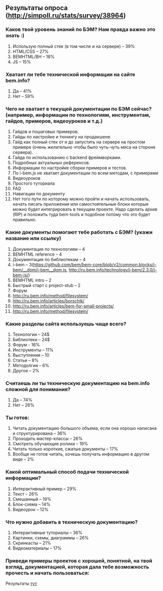 ## Результаты опроса (http://simpoll.ru/stats/survey/38964)

### Каков твой уровень знаний по БЭМ? Нам правда важно это знать :)

1. Использую полный стек (в том числе и на сервере) – 39%
1. HTML/CSS – 27%
1. BEMHTML/BH – 18%
1. JS – 15%

### Хватает ли тебе технической информации на сайте bem.info?

1. Да – 41%
1. Нет – 59%

### Чего не хватает в текущей документации по БЭМ cейчас? (например, информации по технологиям, инструментам, гайдов, примеров, видеоуроков и т.д.)

1. Гайдов и пошаговых примеров.
1. Гайды по настройке и тюнингу на продакшене.
1. Гайд как полный стек от и до запустить на сервере на простом примере (очень желательно чтобы было чуть-чуть мяса на стороне сервера).
1. Гайда по использованию с backend фреймворками.
1. Подробных актуальных референсов.
1. Информации по настройке сборки примеров и тестов.
1. По i-bem.js не хватает документации по всем методам, с примерами
1. Видеоуроков
1. Простого туториала
1. FAQ
1. Навигации по документу
1. Нет того пути по которому можно пройти и начать использовать, начать писать приложения или самостоятельные блоки которые можно будет интегрировать в текущем проекте. Надо сделать архив (RIP) и положить туда bem-tools и подобное потому что это будет правильно.

### Какие документы помогают тебе работать с БЭМ? (укажи название или ссылку)

1. Документация по технологиям – 4
1. BEMHTML reference – 4
1. Документация по библиотекам – 4
1. i-bem – 3(https://github.com/bem/bem-core/blob/v2/common.blocks/i-bem/__dom/i-bem__dom.js, http://ru.bem.info/technology/i-bem/2.3.0/i-bem-js/)
1. BEMHTML intro – 2
1. Быстрый старт с project-stub – 2
1. Форум
1. http://ru.bem.info/method/filesystem/
1. http://ru.bem.info/articles/borschik/
1. http://ru.bem.info/articles/bem-for-small-projects/
1. http://ru.bem.info/method/filesystem/


### Какие разделы сайта используешь чаще всего?

1. Технологии – 24$
1. Библиотеки – 24$
1. Форум - 16%
1. Инструменты – 11%
1. Выступления – 10
1. Статьи – 8%
1. Методолгия – 6%
1. Другое – 2%

### Считаешь ли ты техническую документацию на bem.info сложной для понимания?

1. Да – 74%
1. Нет – 26%

### Ты готов:

1. Читать документацию большого объема, если она хорошо написана и структурирована – 36%
1. Проходить мастер-классы – 26%
1. Смотреть обучающие ролики – 19%
1. Читать только короткие, сжатые документы – 17%
1. Вообще не готов читать, хочешь получать информацию в другом виде – 2%

### Какой оптимальный способ подачи технической информации?

1. Интерактивный пример – 29%
1. Текст – 26%
1. Смешанный – 19%
1. Блок-схема – 14%
1. Видеоурок – 12%

### Что нужно добавить в техническую документацию?

1. Интерактивные туториалы – 36%
1. Картинки, схемы, диаграммы – 26%
1. Скринкасты – 21%
1. Видеоматериалы – 17%

### Приведи примеры проектов с хорошей, понятной, на твой взгляд, документацией, которая дала тебе возможность прочесть и начать пользоваться:

Результаты [тут](../siite-principles.md)
